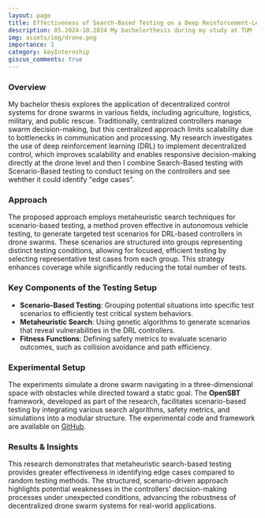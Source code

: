 ```yaml
---
layout: page
title: Effectiveness of Search-Based Testing on a Deep Reinforcement-Learned Controller
description: 05.2024-10.2024 My bachelorthesis during my study at TUM
img: assets/img/drone.png
importance: 1
category: keyInternship
giscus_comments: true
---
```


### Overview

My bachelor thesis explores the application of decentralized control systems for drone swarms in various fields, including agriculture, logistics, military, and public rescue. Traditionally, centralized controllers manage swarm decision-making, but this centralized approach limits scalability due to bottlenecks in communication and processing. My research investigates the use of deep reinforcement learning (DRL) to implement decentralized control, which improves scalability and enables responsive decision-making directly at the drone level and then I combine Search-Based testing with Scenario-Based testing to conduct tesing on the controllers and see wehther it could
identify "edge cases".

### Approach

The proposed approach employs metaheuristic search techniques for scenario-based testing, a method proven effective in autonomous vehicle testing, to generate targeted test scenarios for DRL-based controllers in drone swarms. These scenarios are structured into groups representing distinct testing conditions, allowing for focused, efficient testing by selecting representative test cases from each group. This strategy enhances coverage while significantly reducing the total number of tests.

### Key Components of the Testing Setup

- **Scenario-Based Testing**: Grouping potential situations into specific test scenarios to efficiently test critical system behaviors.
- **Metaheuristic Search**: Using genetic algorithms to generate scenarios that reveal vulnerabilities in the DRL controllers.
- **Fitness Functions**: Defining safety metrics to evaluate scenario outcomes, such as collision avoidance and path efficiency.

### Experimental Setup

The experiments simulate a drone swarm navigating in a three-dimensional space with obstacles while directed toward a static goal. The **OpenSBT** framework, developed as part of the research, facilitates scenario-based testing by integrating various search algorithms, safety metrics, and simulations into a modular structure. The experimental code and framework are available on [GitHub](https://github.com).

### Results & Insights

This research demonstrates that metaheuristic search-based testing provides greater effectiveness in identifying edge cases compared to random testing methods. The structured, scenario-driven approach highlights potential weaknesses in the controllers’ decision-making processes under unexpected conditions, advancing the robustness of decentralized drone swarm systems for real-world applications.
